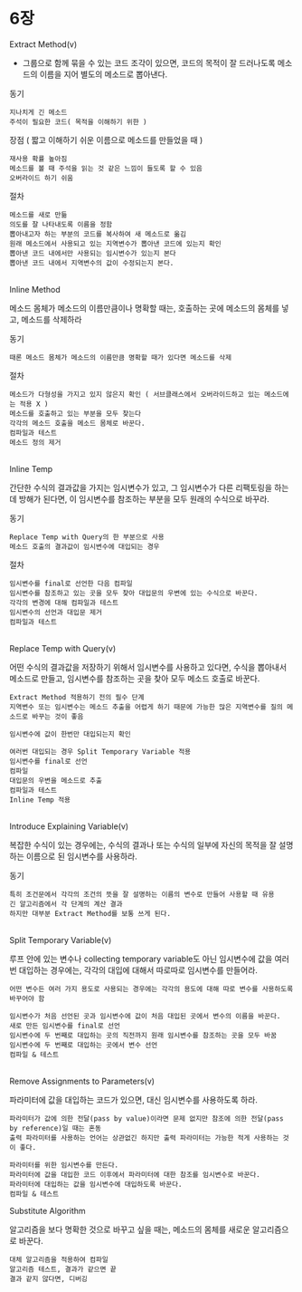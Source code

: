# 6장

Extract Method(v)

* 그룹으로 함께 묶을 수 있는 코드 조각이 있으면, 코드의 목적이 잘 드러나도록 메소드의 이름을 지어 별도의 메소드로 뽑아낸다.

동기

```
지나치게 긴 메소드
주석이 필요한 코드( 목적을 이해하기 위한 )
```

장점 ( 짧고 이해하기 쉬운 이름으로 메소드를 만들었을 때 )

```
재사용 확률 높아짐
메소드를 볼 때 주석을 읽는 것 같은 느낌이 들도록 할 수 있음
오버라이드 하기 쉬움
```

절차

```
메소드를 새로 만듦
의도를 잘 나타내도록 이름을 정함
뽑아내고자 하는 부분의 코드를 복사하여 새 메소드로 옮김
원래 메소드에서 사용되고 있는 지역변수가 뽑아낸 코드에 있는지 확인
뽑아낸 코드 내에서만 사용되는 임시변수가 있는지 본다
뽑아낸 코드 내에서 지역변수의 값이 수정되는지 본다.
```

\
Inline Method

메소드 몸체가 메소드의 이름만큼이나 명확할 때는, 호출하는 곳에 메소드의 몸체를 넣고, 메소드를 삭제하라

동기

```
때론 메소드 몸체가 메소드의 이름만큼 명확할 때가 있다면 메소드를 삭제
```

절차

```
메소드가 다형성을 가지고 있지 않은지 확인 ( 서브클래스에서 오버라이드하고 있는 메소드에는 적용 X )
메소드를 호출하고 있는 부분을 모두 찾는다
각각의 메소드 호출을 메소드 몸체로 바꾼다.
컴파일과 테스트
메소드 정의 제거
```

\
Inline Temp

간단한 수식의 결과값을 가지는 임시변수가 있고, 그 임시변수가 다른 리팩토링을 하는데 방해가 된다면, 이 임시변수를 참조하는 부분을 모두 원래의 수식으로 바꾸라.

동기

```
Replace Temp with Query의 한 부분으로 사용
메소드 호출의 결과값이 임시변수에 대입되는 경우
```

절차

```
임시변수를 final로 선언한 다음 컴파일
임시변수를 참조하고 있는 곳을 모두 찾아 대입문의 우변에 있는 수식으로 바꾼다.
각각의 변경에 대해 컴파일과 테스트
임시변수의 선언과 대입문 제거
컴파일과 테스트
```

\
Replace Temp with Query(v)

어떤 수식의 결과값을 저장하기 위해서 임시변수를 사용하고 있다면, 수식을 뽑아내서 메소드로 만들고, 임시변수를 참조하는 곳을 찾아 모두 메소드 호출로 바꾼다.

```
Extract Method 적용하기 전의 필수 단계
지역변수 또는 임시변수는 메소드 추출을 어렵게 하기 때문에 가능한 많은 지역변수를 질의 메소드로 바꾸는 것이 좋음
```

```
임시변수에 값이 한번만 대입되는지 확인

여러번 대입되는 경우 Split Temporary Variable 적용
임시변수를 final로 선언
컴파일
대입문의 우변을 메소드로 추출
컴파일과 테스트
Inline Temp 적용
```

\
Introduce Explaining Variable(v)

복잡한 수식이 있는 경우에는, 수식의 결과나 또는 수식의 일부에 자신의 목적을 잘 설명하는 이름으로 된 임시변수를 사용하라.

동기

```
특히 조건문에서 각각의 조건의 뜻을 잘 설명하는 이름의 변수로 만들어 사용할 때 유용
긴 알고리즘에서 각 단계의 계산 결과
하지만 대부분 Extract Method를 보통 쓰게 된다.
```



\
Split Temporary Variable(v)

루프 안에 있는 변수나 collecting temporary variable도 아닌 임시변수에 값을 여러 번 대입하는 경우에는, 각각의 대입에 대해서 따로따로 임시변수를 만들어라.

```
어떤 변수든 여러 가지 용도로 사용되는 경우에는 각각의 용도에 대해 따로 변수를 사용하도록 바꾸어야 함
```

```
임시변수가 처음 선언된 곳과 임시변수에 값이 처음 대입된 곳에서 변수의 이름을 바꾼다.
새로 만든 임시변수를 final로 선언
임시변수에 두 번째로 대입하는 곳의 직전까지 원래 임시변수를 참조하는 곳을 모두 바꿈
임시변수에 두 번째로 대입하는 곳에서 변수 선언
컴파일 & 테스트
```

\
Remove Assignments to Parameters(v)

파라미터에 값을 대입하는 코드가 있으면, 대신 임시변수를 사용하도록 하라.

```
파라미터가 값에 의한 전달(pass by value)이라면 문제 없지만 참조에 의한 전달(pass by reference)일 때는 혼동
출력 파라미터를 사용하는 언어는 상관없긴 하지만 출력 파라미터는 가능한 적게 사용하는 것이 좋다.
```

```
파라미터를 위한 임시변수를 만든다.
파라미터에 값을 대입한 코드 이후에서 파라미터에 대한 참조를 임시변수로 바꾼다.
파라미터에 대입하는 값을 임시변수에 대입하도록 바꾼다.
컴파일 & 테스트
```

Substitute Algorithm

알고리즘을 보다 명확한 것으로 바꾸고 싶을 때는, 메소드의 몸체를 새로운 알고리즘으로 바꾼다.

```
대체 알고리즘을 적용하여 컴파일
알고리즘 테스트, 결과가 같으면 끝
결과 같지 않다면, 디버깅
```
